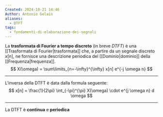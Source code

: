 ```yaml
---
Created: 2024-10-21 14:46
Author: Antonio Gelain
aliases:
  - DTFT
tags:
  - fondamenti-di-elaborazione-dei-segnali
---
```


La **trasformata di Fourier a tempo discreto** (in breve *DTFT*) è una [[Trasformata di Fourier|trasformata]] che, a partire da un segnale discreto $x[n]$, ne fornisce una descrizione periodica del [[Dominio|dominio]] della [[Frequenza|frequenza]].
$$
X(\omega) = \sum\limits_{n=-\infty}^{\infty} x[n] e^{-j \omega n}
$$

---

L'inversa della DTFT è data dalla formula seguente:
$$
x[n] = \frac{1}{2\pi} \int_{-\pi}^{\pi} X(\omega) \cdot e^{j \omega n} d \omega
$$

---

La DTFT è **continua** e **periodica**